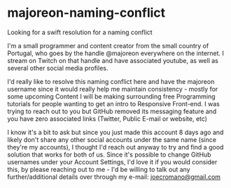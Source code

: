 # majoreon-naming-conflict
Looking for a swift resolution for a naming conflict

I'm a small programmer and content creator from the small country of Portugal, who goes by the handle @majoreon everywhere on the internet. I stream on Twitch on that handle and have associated youtube, as well as several other social media profiles.

I'd really like to resolve this naming conflict here and have the majoreon username since it would really help me maintain consistency - mostly for some upcoming Content I will be making surrounding free Programming tutorials for people wanting to get an intro to Responsive Front-end.
I was trying to reach out to you but GitHub removed its messaging feature and you have zero associated links (Twitter, Public E-mail or website, etc)

I know it's a bit to ask but since you just made this account 8 days ago and likely don't share any other social accounts under the same name (since they're my accounts), I thought I'd reach out anyway to try and find a good solution that works for both of us.
Since it's possible to change GitHub usernames under your Account Settings, I'd love it if you would consider this, by please reaching out to me - I'd be willing to talk out any further/additional details over through my e-mail: joecromano@gmail.com
